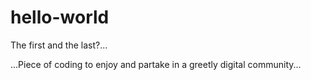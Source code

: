 # hello-world

The first and the last?...

...Piece of coding to enjoy and partake in a greetly digital community...

